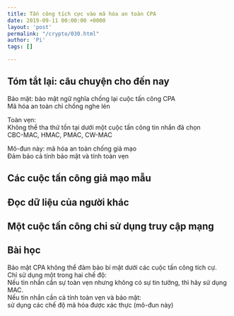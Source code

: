 ```yaml
---
title: Tấn công tích cực vào mã hóa an toàn CPA
date: 2019-09-11 00:00:00 +0000
layout: 'post'
permalink: "/crypto/030.html"
author: 'Pi'
tags: []

---
```


## Tóm tắt lại: câu chuyện cho đến nay

Bảo mật: bảo mật ngữ nghĩa chống lại cuộc tấn công CPA<br/>
Mã hóa an toàn chỉ chống nghe lén<br/>

Toàn vẹn:<br/>
Không thể tha thứ tồn tại dưới một cuộc tấn công tin nhắn đã chọn<br/>
CBC-MAC, HMAC, PMAC, CW-MAC

Mô-đun này: mã hóa an toàn chống giả mạo<br/>
Đảm bảo cả tính bảo mật và tính toàn vẹn

## Các cuộc tấn công giả mạo mẫu

## Đọc dữ liệu của người khác

## Một cuộc tấn công chỉ sử dụng truy cập mạng

## Bài học

Bảo mật CPA không thể đảm bảo bí mật dưới các cuộc tấn công tích cự.<br/>
Chỉ sử dụng một trong hai chế độ:<br/>
Nếu tin nhắn cần sự toàn vẹn nhưng không có sự tin tưởng, thì hãy sử dụng MAC.<br/>
Nếu tin nhắn cần cả tính toàn vẹn và bảo mật:<br/>
sử dụng các chế độ mã hóa được xác thực (mô-đun này)

